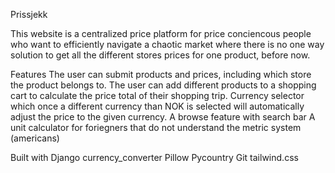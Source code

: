 Prissjekk

This website is a centralized price platform for price conciencous people who want to efficiently navigate a chaotic market where there is no one way solution to get all the different stores prices for one product, before now.

Features
The user can submit products and prices, including which store the product belongs to.
The user can add different products to a shopping cart to calculate the price total of their shopping trip.
Currency selector which once a different currency than NOK is selected will automatically adjust the price to the given currency.
A browse feature with search bar 
A unit calculator for foriegners that do not understand the metric system (americans)


Built with 
Django 
currency_converter
Pillow 
Pycountry
Git
tailwind.css
